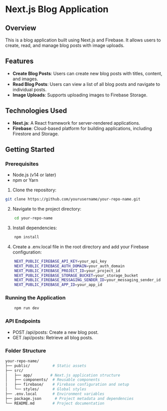 # Next.js Blog Application

## Overview

This is a blog application built using Next.js and Firebase. It allows users to create, read, and manage blog posts with image uploads.

## Features

- **Create Blog Posts**: Users can create new blog posts with titles, content, and images.
- **Read Blog Posts**: Users can view a list of all blog posts and navigate to individual posts.
- **Image Uploads**: Supports uploading images to Firebase Storage.

## Technologies Used

- **Next.js**: A React framework for server-rendered applications.
- **Firebase**: Cloud-based platform for building applications, including Firestore and Storage.

## Getting Started

### Prerequisites

- Node.js (v14 or later)
- npm or Yarn

1. Clone the repository:

```bash
git clone https://github.com/yourusername/your-repo-name.git
```

2. Navigate to the project directory:
```bash
    cd your-repo-name
```

3. Install dependencies:
```bash
    npm install
```

4. Create a .env.local file in the root directory and add your Firebase configuration:
```bash
    NEXT_PUBLIC_FIREBASE_API_KEY=your_api_key
    NEXT_PUBLIC_FIREBASE_AUTH_DOMAIN=your_auth_domain
    NEXT_PUBLIC_FIREBASE_PROJECT_ID=your_project_id
    NEXT_PUBLIC_FIREBASE_STORAGE_BUCKET=your_storage_bucket
    NEXT_PUBLIC_FIREBASE_MESSAGING_SENDER_ID=your_messaging_sender_id
    NEXT_PUBLIC_FIREBASE_APP_ID=your_app_id

```

### Running the Application
```bash
    npm run dev
```

### API Endpoints
- POST /api/posts: Create a new blog post.
- GET /api/posts: Retrieve all blog posts.

### Folder Structure
```bash
your-repo-name/
├── public/          # Static assets
├── src/
│   ├── app/        # Next.js application structure
│   ├── components/  # Reusable components
│   ├── firebase/    # Firebase configuration and setup
│   └── styles/      # Global styles
├── .env.local       # Environment variables
├── package.json      # Project metadata and dependencies
└── README.md        # Project documentation
```
